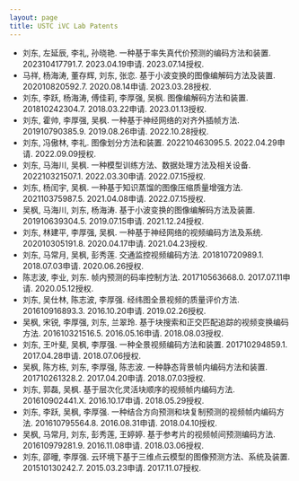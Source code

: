 ```yaml
---
layout: page
title: USTC iVC Lab Patents
---
```


- 刘东, 左延辰, 李礼, 孙晓艳. 一种基于率失真代价预测的编码方法和装置. 202310417791.7. 2023.04.19申请. 2023.07.14授权.
- 马祥, 杨海涛, 董存辉, 刘东, 张恋. 基于小波变换的图像编解码方法及装置. 202010820592.7. 2020.08.14申请. 2023.03.28授权.
- 刘东, 李跃, 杨海涛, 傅佳莉, 李厚强, 吴枫. 图像编解码方法和装置. 201810242304.7. 2018.03.22申请. 2023.01.13授权.
- 刘东, 霍帅, 李厚强, 吴枫. 一种基于神经网络的对齐外插帧方法. 201910790385.9. 2019.08.26申请. 2022.10.28授权.
- 刘东, 冯傲林, 李礼. 图像划分方法和装置. 202210463095.5. 2022.04.29申请. 2022.09.09授权.
- 刘东, 马海川, 吴枫. 一种模型训练方法、数据处理方法及相关设备. 202210321507.1. 2022.03.30申请. 2022.07.15授权.
- 刘东, 杨闰宇, 吴枫. 一种基于知识蒸馏的图像压缩质量增强方法. 202110375987.5. 2021.04.08申请. 2022.07.15授权.
- 吴枫, 马海川, 刘东, 杨海涛. 基于小波变换的图像编解码方法及装置. 201910639304.5. 2019.07.15申请. 2021.12.24授权.
- 刘东, 林建平, 李厚强, 吴枫. 一种基于神经网络的视频编码方法及系统. 202010305191.8. 2020.04.17申请. 2021.04.23授权.
- 刘东, 马常月, 吴枫, 彭秀莲. 交通监控视频编码方法. 201810720989.1. 2018.07.03申请. 2020.06.26授权.
- 陈志波, 李业, 刘东. 帧内预测的码率控制方法. 201710563668.0. 2017.07.11申请. 2020.05.12授权.
- 刘东, 吴仕林, 陈志波, 李厚强. 经纬图全景视频的质量评价方法. 201610916893.3. 2016.10.20申请. 2019.02.26授权.
- 吴枫, 宋锐, 李厚强, 刘东, 兰翠玲. 基于块搜索和正交匹配追踪的视频变换编码方法. 201610321516.5. 2016.05.16申请. 2018.08.03授权.
- 刘东, 王叶斐, 吴枫, 李厚强. 一种全景视频编码方法和装置. 201710294859.1. 2017.04.28申请. 2018.07.06授权.
- 吴枫, 陈方栋, 刘东, 李厚强, 陈志波. 一种静态背景帧内编码方法和装置. 201710261328.2. 2017.04.20申请. 2018.07.03授权.
- 刘东, 郭磊, 吴枫. 基于层次化灵活块顺序的视频帧内编码方法. 201610902441.X. 2016.10.17申请. 2018.05.29授权.
- 刘东, 李跃, 吴枫, 李厚强. 一种结合方向预测和块复制预测的视频帧内编码方法. 201610795564.8. 2016.08.31申请. 2018.04.10授权.
- 吴枫, 马常月, 刘东, 彭秀莲, 王婷婷. 基于参考片的视频帧间预测编码方法. 201610979281.9. 2016.11.08申请. 2018.03.06授权.
- 刘东, 邵曈, 李厚强. 云环境下基于三维点云模型的图像预测方法、系统及装置. 201510130242.7. 2015.03.23申请. 2017.11.07授权.
